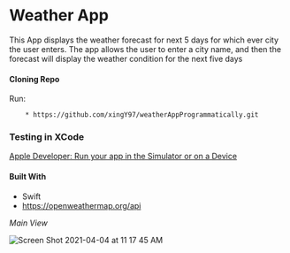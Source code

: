 # **Weather App**

This App displays the weather forecast for next 5 days for which ever city the user enters. The app allows the user to enter a city name, and then the forecast will display the weather condition for the next five days


<h4>Cloning Repo</h4>
Run:

```xcode
    * https://github.com/xingY97/weatherAppProgrammatically.git
```
<h3>Testing in XCode</h3>

[Apple Developer: Run your app in the Simulator or on a Device](https://developer.apple.com/documentation/xcode/running_your_app_in_the_simulator_or_on_a_device)

<h4>Built With</h4>

* Swift
* https://openweathermap.org/api

*Main View*


![Screen Shot 2021-04-04 at 11 17 45 AM](https://user-images.githubusercontent.com/45300300/113513370-6975cd80-9537-11eb-93cc-fa9dfa9008f2.png)
